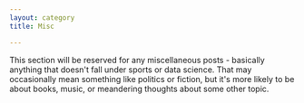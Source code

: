 ```yaml
---
layout: category
title: Misc

---
```

This section will be reserved for any miscellaneous posts - basically anything that doesn't fall under sports or data science. That may occasionally mean something like politics or fiction, but it's more likely to be about books, music, or meandering thoughts about some other topic. 